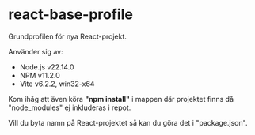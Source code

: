 # react-base-profile
Grundprofilen för nya React-projekt.

Använder sig av:
* Node.js v22.14.0
* NPM v11.2.0
* Vite v6.2.2, win32-x64

Kom ihåg att även köra **"npm install"** i mappen där projektet finns då "node_modules" ej inkluderas i repot.


Vill du byta namn på React-projektet så kan du göra det i "package.json".
